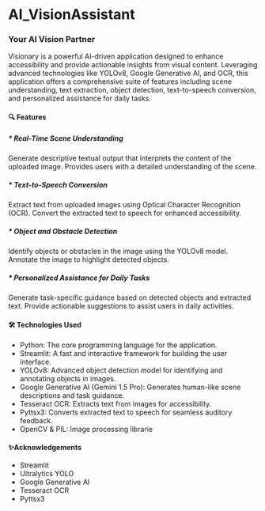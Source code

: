 # AI_VisionAssistant
### Your AI Vision Partner
Visionary is a powerful AI-driven application designed to enhance accessibility and provide actionable insights from visual content. Leveraging advanced technologies like YOLOv8, Google Generative AI, and OCR, this application offers a comprehensive suite of features including scene understanding, text extraction, object detection, text-to-speech conversion, and personalized assistance for daily tasks.

#### 🔍 Features
##### * Real-Time Scene Understanding
Generate descriptive textual output that interprets the content of the uploaded image.
Provides users with a detailed understanding of the scene.
##### * Text-to-Speech Conversion
Extract text from uploaded images using Optical Character Recognition (OCR).
Convert the extracted text to speech for enhanced accessibility.
##### * Object and Obstacle Detection
Identify objects or obstacles in the image using the YOLOv8 model.
Annotate the image to highlight detected objects.
##### * Personalized Assistance for Daily Tasks
Generate task-specific guidance based on detected objects and extracted text.
Provide actionable suggestions to assist users in daily activities.

#### 🛠️ Technologies Used
* Python: The core programming language for the application.
* Streamlit: A fast and interactive framework for building the user interface.
* YOLOv8: Advanced object detection model for identifying and annotating objects in images.
* Google Generative AI (Gemini 1.5 Pro): Generates human-like scene descriptions and task guidance.
* Tesseract OCR: Extracts text from images for accessibility.
* Pyttsx3: Converts extracted text to speech for seamless auditory feedback.
* OpenCV & PIL: Image processing librarie
  
#### ✨Acknowledgements
* Streamlit
* Ultralytics YOLO
* Google Generative AI
* Tesseract OCR
* Pyttsx3


